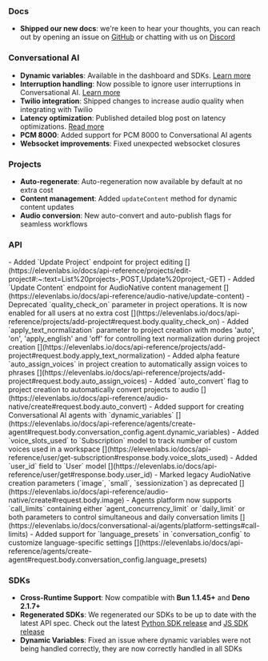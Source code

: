 ### Docs

- **Shipped our new docs**: we're keen to hear your thoughts, you can reach out by opening an issue on [GitHub](https://github.com/elevenlabs/elevenlabs-docs) or chatting with us on [Discord](https://discord.gg/elevenlabs)

### Conversational AI

- **Dynamic variables**: Available in the dashboard and SDKs. [Learn more](/docs/conversational-ai/customization/dynamic-variables)
- **Interruption handling**: Now possible to ignore user interruptions in Conversational AI. [Learn more](/docs/conversational-ai/customization/interruptions)
- **Twilio integration**: Shipped changes to increase audio quality when integrating with Twilio
- **Latency optimization**: Published detailed blog post on latency optimizations. [Read more](https://elevenlabs.io/blog/how-do-you-optimize-latency-for-conversational-ai)
- **PCM 8000**: Added support for PCM 8000 to Conversational AI agents
- **Websocket improvements**: Fixed unexpected websocket closures

### Projects

- **Auto-regenerate**: Auto-regeneration now available by default at no extra cost
- **Content management**: Added `updateContent` method for dynamic content updates
- **Audio conversion**: New auto-convert and auto-publish flags for seamless workflows

### API

<Accordion title="View API changes">
- Added `Update Project` endpoint for project editing [](https://elevenlabs.io/docs/api-reference/projects/edit-project#:~:text=List%20projects-,POST,Update%20project,-GET)
- Added `Update Content` endpoint for AudioNative content management [](https://elevenlabs.io/docs/api-reference/audio-native/update-content)
- Deprecated `quality_check_on` parameter in project operations. It is now enabled for all users at no extra cost [](https://elevenlabs.io/docs/api-reference/projects/add-project#request.body.quality_check_on)
- Added `apply_text_normalization` parameter to project creation with modes 'auto', 'on', 'apply_english' and 'off' for controlling text normalization during project creation [](https://elevenlabs.io/docs/api-reference/projects/add-project#request.body.apply_text_normalization)
- Added alpha feature `auto_assign_voices` in project creation to automatically assign voices to phrases [](https://elevenlabs.io/docs/api-reference/projects/add-project#request.body.auto_assign_voices)
- Added `auto_convert` flag to project creation to automatically convert projects to audio [](https://elevenlabs.io/docs/api-reference/audio-native/create#request.body.auto_convert)
- Added support for creating Conversational AI agents with `dynamic_variables` [](https://elevenlabs.io/docs/api-reference/agents/create-agent#request.body.conversation_config.agent.dynamic_variables)
- Added `voice_slots_used` to `Subscription` model to track number of custom voices used in a workspace [](https://elevenlabs.io/docs/api-reference/user/get-subscription#response.body.voice_slots_used)
- Added `user_id` field to `User` model [](https://elevenlabs.io/docs/api-reference/user/get#response.body.user_id)
- Marked legacy AudioNative creation parameters (`image`, `small`, `sessionization`) as deprecated [](https://elevenlabs.io/docs/api-reference/audio-native/create#request.body.image)
- Agents platform now supports `call_limits` containing either `agent_concurrency_limit` or `daily_limit` or both parameters to control simultaneous and daily conversation limits [](https://elevenlabs.io/docs/conversational-ai/agents/platform-settings#call-limits)
- Added support for `language_presets` in `conversation_config` to customize language-specific settings [](https://elevenlabs.io/docs/api-reference/agents/create-agent#request.body.conversation_config.language_presets)
</Accordion>

### SDKs

- **Cross-Runtime Support**: Now compatible with **Bun 1.1.45+** and **Deno 2.1.7+**
- **Regenerated SDKs**: We regenerated our SDKs to be up to date with the latest API spec. Check out the latest [Python SDK release](https://github.com/elevenlabs/elevenlabs-python/releases/tag/1.50.5) and [JS SDK release](https://github.com/elevenlabs/elevenlabs-js/releases/tag/v1.50.4)
- **Dynamic Variables**: Fixed an issue where dynamic variables were not being handled correctly, they are now correctly handled in all SDKs
